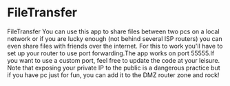 # FileTransfer
FileTransfer
You can use this app to share files between two pcs on a local network or if you are lucky enough (not behind several ISP routers) you can even share files with friends over the internet. For this to work you'll have to set up your router to use port forwarding.The app works on port 55555.If you want to use a custom port, feel free to update the code at your leisure. Note that exposing your private IP to the public is a dangerous practice but if you have pc just for fun, you can add it to the DMZ router zone and rock!
